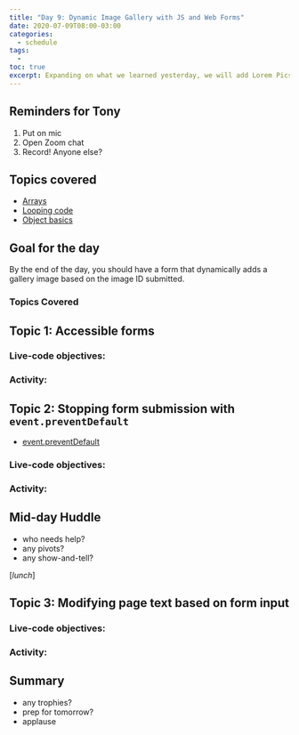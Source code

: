 ```yaml
---
title: "Day 9: Dynamic Image Gallery with JS and Web Forms"
date: 2020-07-09T08:00-03:00
categories:
  - schedule
tags:
  - 
toc: true
excerpt: Expanding on what we learned yesterday, we will add Lorem Picsum images to a gallery based on form input.
---
```

## Reminders for Tony
1. Put on mic
2. Open Zoom chat
3. Record! Anyone else?

## Topics covered
- [Arrays](https://developer.mozilla.org/en-US/docs/Learn/JavaScript/First_steps/Arrays)
- [Looping code](https://developer.mozilla.org/en-US/docs/Learn/JavaScript/Building_blocks/Looping_code)
- [Object basics](https://developer.mozilla.org/en-US/docs/Learn/JavaScript/Objects/Basics)

## Goal for the day
By the end of the day, you should have a form that dynamically adds a gallery image based on the image ID submitted.

### Topics Covered

## Topic 1: Accessible forms

### Live-code objectives:

### Activity: 

## Topic 2: Stopping form submission with `event.preventDefault`
- [event.preventDefault](https://developer.mozilla.org/en-US/docs/Web/API/HTMLFormElement/submit_event#JavaScript)

### Live-code objectives:

### Activity: 

## Mid-day Huddle
- who needs help?
- any pivots?
- any show-and-tell?

[*lunch*]

## Topic 3: Modifying page text based on form input

### Live-code objectives:

### Activity: 

## Summary
- any trophies?
- prep for tomorrow?
- applause